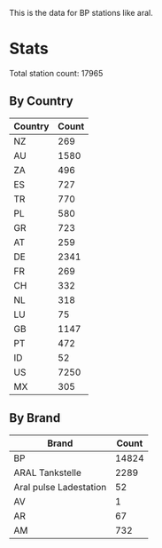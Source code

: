 This is the data for BP stations like aral.


# Stats

Total station count: 17965
## By Country

| Country | Count
| - | - 
| NZ | 269
| AU | 1580
| ZA | 496
| ES | 727
| TR | 770
| PL | 580
| GR | 723
| AT | 259
| DE | 2341
| FR | 269
| CH | 332
| NL | 318
| LU | 75
| GB | 1147
| PT | 472
| ID | 52
| US | 7250
| MX | 305
## By Brand

| Brand | Count
| - | - 
| BP | 14824
| ARAL Tankstelle | 2289
| Aral pulse Ladestation | 52
| AV | 1
| AR | 67
| AM | 732
